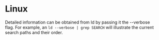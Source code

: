 # Linux
Detailed information can be obtained from ld by passing it the --verbose flag.
For example, an `ld --verbose | grep SEARCH` will illustrate the current search
paths and their order.

